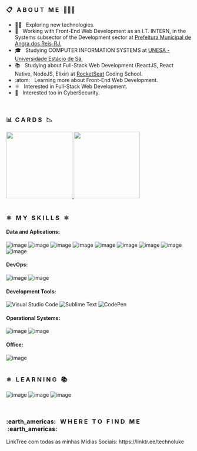 
 <!-- <img height="200em" align="center" weight="250" src="https://www.mygo.ge/uploads/blog/1584023795.jpg"> -->

<h3>📋 &nbsp; A B O U T &nbsp; M E &nbsp; 👨🏽‍💼</h3>
  

-  :man_technologist: &nbsp; Exploring new technologies.
- 💼 &nbsp; Working with Front-End Web Development as an I.T. INTERN, in the Systems subsector of the Development sector at <a href="https://www.angra.rj.gov.br/" target="_blank">Prefeitura Municipal de Angra dos Reis-RJ.</a>
- 🎓 &nbsp; Studying COMPUTER INFORMATION SYSTEMS at <a href="https://estacio.br/cursos/graduacao/sistemas-de-informacao" target="_blank">UNESA - Universidade Estácio de Sá.</a>
- 📚 &nbsp; Studying about Full-Stack Web Development (ReactJS, React Native, NodeJS, Elixir) at <a href="https://www.rocketseat.com.br/" target="_blank">RocketSeat</a> Coding School.
- :atom: &nbsp; Learning more about Front-End Web Development.
- ⚛️ &nbsp; Interested in Full-Stack Web Development.
- 🔎 &nbsp; Interested too in CyberSecurity.
<br>

<h3> 📊&nbsp; C A R D S &nbsp; 📉 </h3>

  <a href="https://github.com/lucassoarestech">
      <img height="180em"  src="https://github-readme-stats.vercel.app/api?username=technoluke&theme=dark&show_icons=true"/>
      <img height="180em"  src="https://github-readme-stats.vercel.app/api/top-langs/?username=technoluke&hide=html&layout=compact=true&theme=dark"/>
  </a> 
<br>
<br>
<h3> ⚛️ &nbsp; M Y &nbsp S K I L L S &nbsp ⚛️ </h3>
<h4>Data and Aplications:</h4>

![image](https://img.shields.io/badge/HTML5-E34F26?style=for-the-badge&logo=html5&logoColor=white)
![image](https://img.shields.io/badge/CSS3-1572B6?style=for-the-badge&logo=css3&logoColor=white)
![image](https://img.shields.io/badge/Bootstrap-563D7C?style=for-the-badge&logo=bootstrap&logoColor=white)
![image](https://img.shields.io/badge/Sass-CC6699?style=for-the-badge&logo=sass&logoColor=white)
![image](https://img.shields.io/badge/JavaScript-323330?style=for-the-badge&logo=javascript&logoColor=F7DF1E)
![image](https://img.shields.io/badge/PHP-777BB4?style=for-the-badge&logo=php&logoColor=white)
![image](https://img.shields.io/badge/MySQL-00000F?style=for-the-badge&logo=mysql&logoColor=white)
![image](https://img.shields.io/badge/C-00599C?style=for-the-badge&logo=c&logoColor=white)
![image](https://img.shields.io/badge/Python-3776AB?style=for-the-badge&logo=python&logoColor=white)
<br>

<h4>DevOps:</h4>

  ![image](https://img.shields.io/badge/Git-E34F26?style=for-the-badge&logo=git&logoColor=white)
  ![image](https://img.shields.io/badge/GitHub-100000?style=for-the-badge&logo=github&logoColor=white)
<br>

<h4>Development Tools:</h4>

![Visual Studio Code](https://img.shields.io/badge/Visual%20Studio%20Code-0078d7.svg?style=for-the-badge&logo=visual-studio-code&logoColor=white)
![Sublime Text](https://img.shields.io/badge/sublime_text-%23575757.svg?style=for-the-badge&logo=sublime-text&logoColor=important)
![CodePen](https://img.shields.io/badge/CodePen-white?style=for-the-badge&logo=codepen&logoColor=black)
<br>

<h4>Operational Systems:</h4>

  ![image](https://img.shields.io/badge/Windows-017AD7?style=for-the-badge&logo=windows&logoColor=white)
  ![image](https://img.shields.io/badge/Linux-E34F26?style=for-the-badge&logo=linux&logoColor=black)
<br>

<h4>Office:</h4>

![image](https://img.shields.io/badge/Microsoft_Office-D83B01?style=for-the-badge&logo=microsoft-office&logoColor=white)
<br>
<br>
<h3> ⚛️ &nbsp; L E A R N I N G &nbsp; 📚  </h3>

![image](https://img.shields.io/badge/Node.js-43853D?style=for-the-badge&logo=node.js&logoColor=white)
![image](https://img.shields.io/badge/Express.js-404D59?style=for-the-badge)
![image](https://img.shields.io/badge/React-20232A?style=for-the-badge&logo=react&logoColor=61DAFB)

<br>

<h3> :earth_americas: &nbsp; W H E R E &nbsp; T O &nbsp; F I N D &nbsp; M E &nbsp;:earth_americas:</h3>

<p>LinkTree com todas as minhas Mídias Sociais: https://linktr.ee/technoluke</p




 
